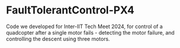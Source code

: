 # FaultTolerantControl-PX4
Code we developed for Inter-IIT Tech Meet 2024, for control of a quadcopter after a single motor fails - detecting the motor failure, and controlling the descent using three motors.
